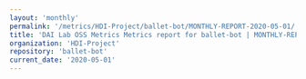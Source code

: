 ```yaml
---
layout: 'monthly'
permalink: '/metrics/HDI-Project/ballet-bot/MONTHLY-REPORT-2020-05-01/'
title: 'DAI Lab OSS Metrics Metrics report for ballet-bot | MONTHLY-REPORT-2020-05-01'
organization: 'HDI-Project'
repository: 'ballet-bot'
current_date: '2020-05-01'
---
```

